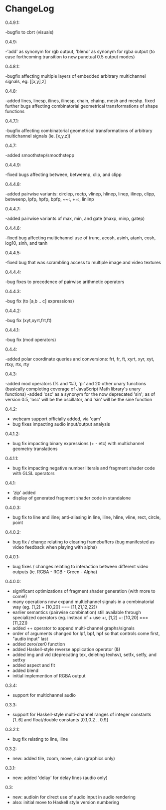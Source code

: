 # ChangeLog

0.4.9.1:

-bugfix to cbrt (visuals)

0.4.9:

-'add' as synonym for rgb output, 'blend' as synonym for rgba output (to ease forthcoming transition to new punctual 0.5 output modes)

0.4.8.1:

-bugfix affecting multiple layers of embedded arbitrary multichannel signals, eg. [[x,y],z]

0.4.8:

-added lines, linesp, ilines, ilinesp, chain, chainp, mesh and meshp. fixed further bugs affecting combinatorial geometrical transformations of shape functions

0.4.7.1:

-bugfix affecting combinatorial geometrical transformations of arbitrary multichannel signals (ie. [x,y,z])

0.4.7:

-added smoothstep/smoothstepp

0.4.4.9:

-fixed bugs affecting between, betweenp, clip, and clipp

0.4.4.8:

-added pairwise variants: circlep, rectp, vlinep, hlinep, linep, ilinep, clipp, betweenp, lpfp, hpfp, bpfp, ~~:, +=:, linlinp

0.4.4.7:

-added pairwise variants of max, min, and gate (maxp, minp, gatep)

0.4.4.6:

-fixed bug affecting multichannel use of trunc, acosh, asinh, atanh, cosh, log10, sinh, and tanh

0.4.4.5:

-fixed bug that was scrambling access to multiple image and video textures

0.4.4.4:

-bug fixes to precedence of pairwise arithmetic operators

0.4.4.3:

-bug fix (to [a,b .. c] expressions)

0.4.4.2:

-bug fix (xyt,xyrt,frt,ft)

0.4.4.1:

-bug fix (mod operators)

0.4.4:

-added polar coordinate queries and conversions: frt, fr, ft, xyrt, xyr, xyt, rtxy, rtx, rty 

0.4.3:

-added mod operators (% and %:), 'pi' and 20 other unary functions (basically completing coverage of JavaScript Math library's unary functions)
-added 'osc' as a synonym for the now deprecated 'sin'; as of version 0.5, 'osc' will be the oscillator, and 'sin' will be the sine function

0.4.2:

- webcam support officially added, via 'cam'
- bug fixes impacting audio input/output analysis 

0.4.1.2:

- bug fix impacting binary expressions (+ - etc) with multichannel geometry translations

0.4.1.1:

- bug fix impacting negative number literals and fragment shader code with GLSL operators

0.4.1:

- 'zip' added
- display of generated fragment shader code in standalone

0.4.0.3:

- bug fix to line and iline; anti-aliasing in line, iline, hline, vline, rect, circle, point

0.4.0.2:

- bug fix / change relating to clearing framebuffers (bug manifested as video feedback when playing with alpha)

0.4.0.1:

- bug fixes / changes relating to interaction between different video outputs (ie. RGBA - RGB - Green - Alpha)

0.4.0.0:

- significant optimizations of fragment shader generation (with more to come!)
- many operations now expand multichannel signals in a combinatorial way (eg. [1,2] + [10,20] === [11,21,12,22])
- earlier semantics (pairwise combination) still available through specialized operators (eg. instead of + use +:, [1,2] +: [10,20] === [11,22])
- added ++ operator to append multi-channel graphs/signals
- order of arguments changed for lpf, bpf, hpf so that controls come first, "audio input" last
- added zero/zer0 function
- added Haskell-style reverse application operator (&)
- added img and vid (deprecating tex, deleting texhsv), setfx, setfy, and setfxy
- added aspect and fit
- added blend
- initial implemention of RGBA output

0.3.4:

- support for multichannel audio

0.3.3:

- support for Haskell-style multi-channel ranges of integer constants [1..6] and float/double constants [0.1,0.2 .. 0.9]

0.3.2.1:

- bug fix relating to line, iline

0.3.2:

- new: added tile, zoom, move, spin (graphics only)

0.3.1:

- new: added 'delay' for delay lines (audio only)

0.3:

- new: audioin for direct use of audio input in audio rendering
- also: initial move to Haskell style version numbering
